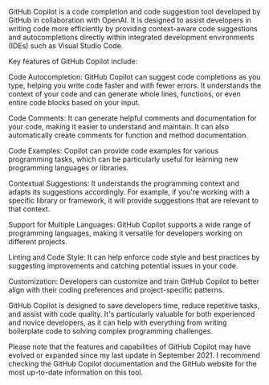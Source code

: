 GitHub Copilot is a code completion and code suggestion tool developed by GitHub in collaboration with OpenAI. It is designed to assist developers in writing code more efficiently by providing context-aware code suggestions and autocompletions directly within integrated development environments (IDEs) such as Visual Studio Code.

Key features of GitHub Copilot include:

Code Autocompletion: GitHub Copilot can suggest code completions as you type, helping you write code faster and with fewer errors. It understands the context of your code and can generate whole lines, functions, or even entire code blocks based on your input.

Code Comments: It can generate helpful comments and documentation for your code, making it easier to understand and maintain. It can also automatically create comments for function and method documentation.

Code Examples: Copilot can provide code examples for various programming tasks, which can be particularly useful for learning new programming languages or libraries.

Contextual Suggestions: It understands the programming context and adapts its suggestions accordingly. For example, if you're working with a specific library or framework, it will provide suggestions that are relevant to that context.

Support for Multiple Languages: GitHub Copilot supports a wide range of programming languages, making it versatile for developers working on different projects.

Linting and Code Style: It can help enforce code style and best practices by suggesting improvements and catching potential issues in your code.

Customization: Developers can customize and train GitHub Copilot to better align with their coding preferences and project-specific patterns.

GitHub Copilot is designed to save developers time, reduce repetitive tasks, and assist with code quality. It's particularly valuable for both experienced and novice developers, as it can help with everything from writing boilerplate code to solving complex programming challenges.

Please note that the features and capabilities of GitHub Copilot may have evolved or expanded since my last update in September 2021. I recommend checking the GitHub Copilot documentation and the GitHub website for the most up-to-date information on this tool.


